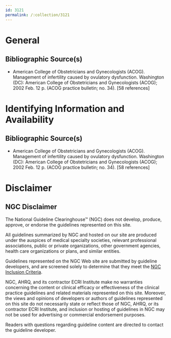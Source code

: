 ```yaml
---
id: 3121
permalink: /:collection/3121
---
```


# General

## Bibliographic Source(s)

- American College of Obstetricians and Gynecologists (ACOG). Management of infertility caused by ovulatory dysfunction. Washington (DC): American College of Obstetricians and Gynecologists (ACOG); 2002 Feb. 12 p. (ACOG practice bulletin; no. 34). [58 references]

# Identifying Information and Availability

## Bibliographic Source(s)

- American College of Obstetricians and Gynecologists (ACOG). Management of infertility caused by ovulatory dysfunction. Washington (DC): American College of Obstetricians and Gynecologists (ACOG); 2002 Feb. 12 p. (ACOG practice bulletin; no. 34). [58 references]

# Disclaimer

## NGC Disclaimer

The National Guideline Clearinghouse™ (NGC) does not develop, produce, approve, or endorse the guidelines represented on this site.

All guidelines summarized by NGC and hosted on our site are produced under the auspices of medical specialty societies, relevant professional associations, public or private organizations, other government agencies, health care organizations or plans, and similar entities.

Guidelines represented on the NGC Web site are submitted by guideline developers, and are screened solely to determine that they meet the [NGC Inclusion Criteria](/help-and-about/summaries/inclusion-criteria).

NGC, AHRQ, and its contractor ECRI Institute make no warranties concerning the content or clinical efficacy or effectiveness of the clinical practice guidelines and related materials represented on this site. Moreover, the views and opinions of developers or authors of guidelines represented on this site do not necessarily state or reflect those of NGC, AHRQ, or its contractor ECRI Institute, and inclusion or hosting of guidelines in NGC may not be used for advertising or commercial endorsement purposes.

Readers with questions regarding guideline content are directed to contact the guideline developer.


